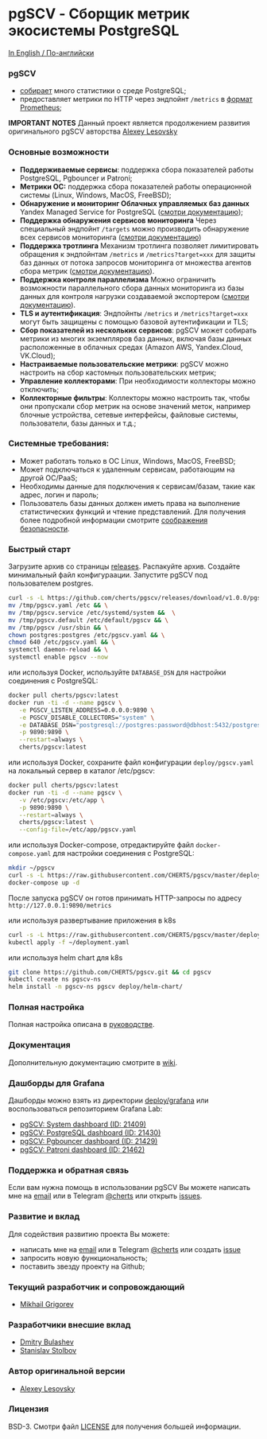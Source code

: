 # pgSCV - Сборщик метрик экосистемы PostgreSQL

[In English / По-английски](README.md)

### pgSCV
- [собирает](https://github.com/cherts/pgscv/wiki/Collectors) много статистики о среде PostgreSQL;
- предоставляет метрики по HTTP через эндпойнт `/metrics` в [формат Prometheus](https://prometheus.io/docs/concepts/data_model/);

**IMPORTANT NOTES**
Данный проект является продолжением развития оригинального pgSCV авторства [Alexey Lesovsky](https://github.com/lesovsky)

### Основные возможности
- **Поддерживаемые сервисы**: поддержка сбора показателей работы PostgreSQL, Pgbouncer и Patroni;
- **Метрики ОС:** поддержка сбора показателей работы операционной системы (Linux, Windows, MacOS, FreeBSD);
- **Обнаружение и мониторинг Облачных управляемых баз данных** Yandex Managed Service for PostgreSQL ([смотри документацию](https://github.com/cherts/pgscv/wiki/Monitoring-Cloud-Managed-Databases));
- **Поддержка обнаружения сервисов мониторинга** Через специальный эндпойнт `/targets` можно производить обнаружение всех сервисов мониторинга ([смотри документацию](https://github.com/cherts/pgscv/wiki/Service-discovery))
- **Поддержка тротлинга** Механизм тротлинга позволяет лимитировать обращения к эндпойнтам `/metrics` и `/metrics?target=xxx` для защиты баз данных от потока запросов мониторинга от множества агентов сбора метрик ([смотри документацию](https://github.com/cherts/pgscv/wiki/Throttling)).
- **Поддержка контроля параллелизма** Можно ограничить возможности параллельного сбора данных мониторинга из базы данных для контроля нагрузки создаваемой экспортером ([смотри документацию](https://github.com/cherts/pgscv/wiki/Concurrency)).
- **TLS и аутентификация**: Эндпойнты `/metrics` и `/metrics?target=xxx` могут быть защищены с помощью базовой аутентификации и TLS;
- **Сбор показателей из нескольких сервисов**: pgSCV может собирать метрики из многих экземпляров баз данных, включая базы данных расположенные в облачных средах (Amazon AWS, Yandex.Cloud, VK.Cloud);
- **Настраиваемые пользовательские метрики**: pgSCV можно настроить на сбор кастомных пользовательских метрик;
- **Управление коллекторами**: При необходимости коллекторы можно отключить;
- **Коллекторные фильтры**: Коллекторы можно настроить так, чтобы они пропускали сбор метрик на основе значений меток, например блочные устройства, сетевые интерфейсы, файловые системы, пользователи, базы данных и т.д.;

### Системные требования:
- Может работать только в ОС Linux, Windows, MacOS, FreeBSD;
- Может подключаться к удаленным сервисам, работающим на другой ОС/PaaS;
- Необходимы данные для подключения к сервисам/базам, такие как адрес, логин и пароль;
- Пользователь базы данных должен иметь права на выполнение статистических функций и чтение представлений.
  Для получения более подробной информации смотрите [соображения безопасности](https://github.com/cherts/pgscv/wiki/Security-considerations).

### Быстрый старт
Загрузите архив со страницы [releases](https://github.com/cherts/pgscv/releases). Распакуйте архив. Создайте минимальный файл конфигураации. Запустите pgSCV под пользователем postgres.

```bash
curl -s -L https://github.com/cherts/pgscv/releases/download/v1.0.0/pgscv_1.0.0_$(uname -s | tr A-Z a-z)_$(uname -m).tar.gz -o - | tar xzf - -C /tmp && \
mv /tmp/pgscv.yaml /etc && \
mv /tmp/pgscv.service /etc/systemd/system &&  \
mv /tmp/pgscv.default /etc/default/pgscv && \
mv /tmp/pgscv /usr/sbin && \
chown postgres:postgres /etc/pgscv.yaml && \
chmod 640 /etc/pgscv.yaml && \
systemctl daemon-reload && \
systemctl enable pgscv --now
```

или используя Docker, используйте `DATABASE_DSN` для настройки соединения с PostgreSQL:
```bash
docker pull cherts/pgscv:latest
docker run -ti -d --name pgscv \
   -e PGSCV_LISTEN_ADDRESS=0.0.0.0:9890 \
   -e PGSCV_DISABLE_COLLECTORS="system" \
   -e DATABASE_DSN="postgresql://postgres:password@dbhost:5432/postgres" \
   -p 9890:9890 \
   --restart=always \
   cherts/pgscv:latest
```

или используя Docker, сохраните файл конфигурации `deploy/pgscv.yaml` на локальный сервер в каталог /etc/pgscv:
```bash
docker pull cherts/pgscv:latest
docker run -ti -d --name pgscv \
   -v /etc/pgscv:/etc/app \
   -p 9890:9890 \
   --restart=always \
   cherts/pgscv:latest \
   --config-file=/etc/app/pgscv.yaml
```

или используя Docker-compose, отредактируйте файл `docker-compose.yaml` для настройки соединения с PostgreSQL:
```bash
mkdir ~/pgscv
curl -s -L https://raw.githubusercontent.com/CHERTS/pgscv/master/deploy/docker-compose.yaml -o ~/pgscv/docker-compose.yaml && cd ~/pgscv
docker-compose up -d
```

После запуска pgSCV он готов принимать HTTP-запросы по адресу `http://127.0.0.1:9890/metrics`

или используя развертывание приложения в k8s
```bash
curl -s -L https://raw.githubusercontent.com/CHERTS/pgscv/master/deploy/deployment.yaml -o ~/deployment.yaml
kubectl apply -f ~/deployment.yaml
```

или используя helm chart для k8s
```bash
git clone https://github.com/CHERTS/pgscv.git && cd pgscv
kubectl create ns pgscv-ns
helm install -n pgscv-ns pgscv deploy/helm-chart/
```

### Полная настройка
Полная настройка описана в [руководстве](https://github.com/cherts/pgscv/wiki/Setup-for-regular-users).

### Документация
Дополнительную документацию смотрите в [wiki](https://github.com/cherts/pgscv/wiki).

### Дашборды для Grafana

Дашборды можно взять из директории [deploy/grafana](deploy/grafana) или воспользоваться репозиторием Grafana Lab:
- [pgSCV: System dashboard (ID: 21409)](https://grafana.com/grafana/dashboards/21409-pgscv-system-new/)
- [pgSCV: PostgreSQL dashboard (ID: 21430)](https://grafana.com/grafana/dashboards/21430-pgscv-postgresql-new/)
- [pgSCV: Pgbouncer dashboard (ID: 21429)](https://grafana.com/grafana/dashboards/21429-pgscv-pgbouncer-new/)
- [pgSCV: Patroni dashboard (ID: 21462)](https://grafana.com/grafana/dashboards/21462-pgscv-patroni-new/)

### Поддержка и обратная связь
Если вам нужна помощь в использовании pgSCV Вы можете написать мне на [email](sleuthhound@gmail.com) или в Telegram [@cherts](https://t.me/cherts) или открыть [issues](https://github.com/cherts/pgscv/issues).

### Развитие и вклад
Для содействия развитию проекта Вы можете:
- написать мне на [email](mailto:sleuthhound@gmail.com) или в Telegram [@cherts](https://t.me/cherts) или создать [issue](https://github.com/cherts/pgscv/issues)
- запросить новую функциональность;
- поставить звезду проекту на Github;

### Текущий разработчик и сопровождающий
- [Mikhail Grigorev](https://github.com/cherts)

### Разработчики внесшие вклад
- [Dmitry Bulashev](https://github.com/dbulashev)
- [Stanislav Stolbov](https://github.com/sstolbov)

### Автор оригинальной версии
- [Alexey Lesovsky](https://github.com/lesovsky)

### Лицензия
BSD-3. Смотри файл [LICENSE](./LICENSE) для получения большей информации.
